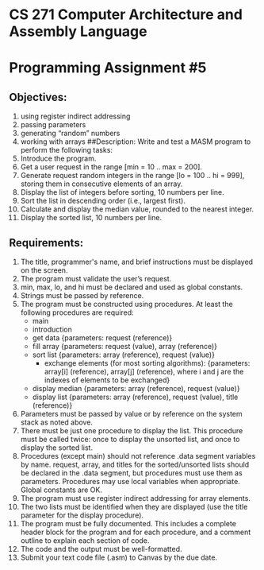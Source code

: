 # CS 271 Computer Architecture and Assembly Language
# Programming Assignment #5
## Objectives:
1. using register indirect addressing
2. passing parameters
3. generating “random” numbers
4. working with arrays
##Description:
Write and test a MASM program to perform the following tasks:
1. Introduce the program.
2. Get a user request in the range [min = 10 .. max = 200].
3. Generate request random integers in the range [lo = 100 .. hi = 999], storing them in consecutive elements
of an array.
4. Display the list of integers before sorting, 10 numbers per line.
5. Sort the list in descending order (i.e., largest first).
6. Calculate and display the median value, rounded to the nearest integer.
7. Display the sorted list, 10 numbers per line.
## Requirements:
1. The title, programmer's name, and brief instructions must be displayed on the screen.
2. The program must validate the user’s request.
3. min, max, lo, and hi must be declared and used as global constants.
4. Strings must be passed by reference.
5. The program must be constructed using procedures. At least the following procedures are required:
   * main
   * introduction
   * get data {parameters: request (reference)}
   * fill array {parameters: request (value), array (reference)}
   * sort list {parameters: array (reference), request (value)}
      * exchange elements (for most sorting algorithms): {parameters: array[i] (reference),
array[j] (reference), where i and j are the indexes of elements to be exchanged}
   * display median {parameters: array (reference), request (value)}
   * display list {parameters: array (reference), request (value), title (reference)}
6. Parameters must be passed by value or by reference on the system stack as noted above.
7. There must be just one procedure to display the list. This procedure must be called twice: once to display
the unsorted list, and once to display the sorted list.
8. Procedures (except main) should not reference .data segment variables by name. request, array, and titles
for the sorted/unsorted lists should be declared in the .data segment, but procedures must use them as
parameters. Procedures may use local variables when appropriate. Global constants are OK.
9. The program must use register indirect addressing for array elements.
10. The two lists must be identified when they are displayed (use the title parameter for the display
procedure).
11. The program must be fully documented. This includes a complete header block for the program and for
each procedure, and a comment outline to explain each section of code.
12. The code and the output must be well-formatted.
13. Submit your text code file (.asm) to Canvas by the due date. 
